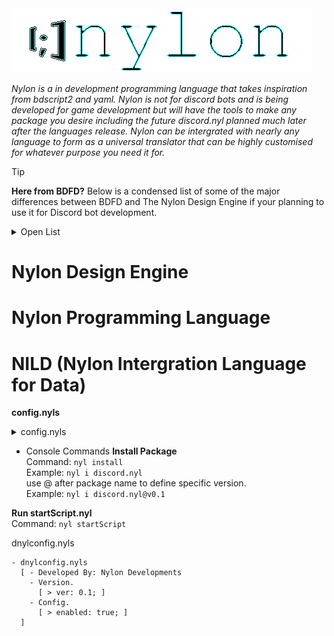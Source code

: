 <img src="https://github.com/Koomball/Nylon.io/blob/2f10c5391a90a5df8e07580a9e5217f62e3b0466/4634634643.png">

<i>Nylon is a in development programming language that takes inspiration from bdscript2 and yaml. Nylon is not for discord bots and is being developed for game development but will have the tools to make any package you desire including the future discord.nyl planned much later after the languages release. Nylon can be intergrated with nearly any language to form as a universal translator that can be highly customised for whatever purpose you need it for.</i>

> [!TIP]
> <b>Here from BDFD?</b> Below is a condensed list of some of the major differences between BDFD and The Nylon Design Engine if your planning to use it for Discord bot development. <br> <details> <summary> Open List </summary>

</details>

# Nylon Design Engine

# Nylon Programming Language

# NILD (Nylon Intergration Language for Data)

**config.nyls**
<details> <summary> config.nyls </summary>
  
```
- nylon config.nyls.

- Settings.
  [ - Watchers.
      > Max Constant Watchers: 9;
      > Max Dormant Watchers: 30;
      > Max Active Watchers: 9;
    - Console / Output.
      > Output: true;
      > Ouput Errors: true;
  ]

- File Configuration.
  [ > Watcher Folder: src/watchers/
    > Start Script: startScript.nyl
    > Packages Config: packages.nyls
  ]
```

</details>

  - Console Commands
**Install Package** <br>
Command: `nyl install` <br>
Example: `nyl i discord.nyl` <br>
use @ after package name to define specific version. <br>
Example: `nyl i discord.nyl@v0.1` <br>

**Run startScript.nyl** <br>
Command: `nyl startScript`

dnylconfig.nyls
```
- dnylconfig.nyls
  [ - Developed By: Nylon Developments
    - Version.
      [ > ver: 0.1; ]
    - Config.
      [ > enabled: true; ]
  ]
```



